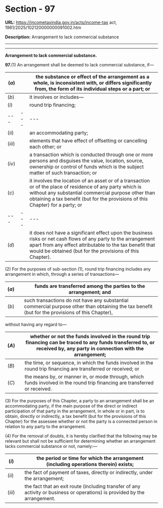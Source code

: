 # Section - 97

**URL:** https://incometaxindia.gov.in/acts/income-tax act, 1961/2025/102120000000091002.htm

**Description:** Arrangement to lack commercial substance

---

****

**Arrangement to lack commercial substance.**

**97.**(1) An arrangement shall be deemed to lack commercial substance, if—

(_a_)|  |  the substance or effect of the arrangement as a whole, is inconsistent with, or differs significantly from, the form of its individual steps or a part; or  
---|---|---  
(_b_)|  |  it involves or includes—  
(_i_)|  |  round trip financing;  
---|---|---  
(_ii_)|  |  an accommodating party;  
(_iii_)|  |  elements that have effect of offsetting or cancelling each other; or  
(_iv_)|  |  a transaction which is conducted through one or more persons and disguises the value, location, source, ownership or control of funds which is the subject matter of such transaction; or  
(_c_)|  |  it involves the location of an asset or of a transaction or of the place of residence of any party which is without any substantial commercial purpose other than obtaining a tax benefit (but for the provisions of this Chapter) for a party; or  
---|---|---  
(_d_)|  |  it does not have a significant effect upon the business risks or net cash flows of any party to the arrangement apart from any effect attributable to the tax benefit that would be obtained (but for the provisions of this Chapter).  
  
(2) For the purposes of sub-section (1)_,_ round trip financing includes any arrangement in which, through a series of transactions—

(_a_)|  |  funds are transferred among the parties to the arrangement; and  
---|---|---  
(_b_)|  |  such transactions do not have any substantial commercial purpose other than obtaining the tax benefit (but for the provisions of this Chapter),  
  
without having any regard to—

(_A_)|  |  whether or not the funds involved in the round trip financing can be traced to any funds transferred to, or received by, any party in connection with the arrangement;  
---|---|---  
(_B_)|  |  the time, or sequence, in which the funds involved in the round trip financing are transferred or received; or  
(_C_)|  |  the means by, or manner in, or mode through, which funds involved in the round trip financing are transferred or received.  
  
(3) For the purposes of this Chapter, a party to an arrangement shall be an accommodating party, if the main purpose of the direct or indirect participation of that party in the arrangement, in whole or in part, is to obtain, directly or indirectly, a tax benefit (but for the provisions of this Chapter) for the assessee whether or not the party is a connected person in relation to any party to the arrangement.

(4) For the removal of doubts, it is hereby clarified that the following may be relevant but shall not be sufficient for determining whether an arrangement lacks commercial substance or not, namely:—

(_i_)|  |  the period or time for which the arrangement (including operations therein) exists;  
---|---|---  
(_ii_)|  |  the fact of payment of taxes, directly or indirectly, under the arrangement;  
(_iii_)|  |  the fact that an exit route (including transfer of any activity or business or operations) is provided by the arrangement.